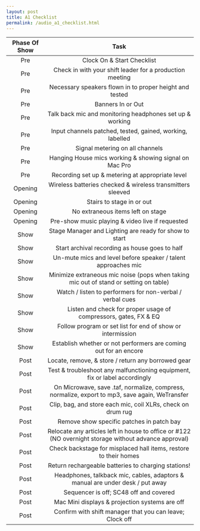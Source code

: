 ```yaml
---
layout: post
title: A1 Checklist
permalink: /audio_a1_checklist.html
---
```

Phase Of Show | Task
:---------------:|:-----:
Pre | Clock On & Start Checklist
Pre | Check in with your shift leader for a production meeting
Pre | Necessary speakers flown in to proper height and tested
Pre | Banners In or Out
Pre | Talk back mic and monitoring headphones set up & working
Pre | Input channels patched, tested, gained, working, labelled
Pre | Signal metering on all channels
Pre | Hanging House mics working & showing signal on Mac Pro
Pre | Recording set up & metering at appropriate level
Opening | Wireless batteries checked & wireless transmitters sleeved
Opening | Stairs to stage in or out
Opening | No extraneous items left on stage
Opening | Pre-show music playing & video live if requested
Show | Stage Manager and Lighting are ready for show to start
Show | Start archival recording as house goes to half
Show | Un-mute mics and level before speaker / talent approaches mic
Show | Minimize extraneous mic noise (pops when taking mic out of stand or setting on table)
Show | Watch / listen to performers for non-verbal / verbal cues
Show | Listen and check for proper usage of compressors, gates, FX & EQ
Show | Follow program or set list for end of show or intermission
Show | Establish whether or not performers are coming out for an encore
Post | Locate, remove, & store / return any borrowed gear
Post | Test & troubleshoot any malfunctioning equipment, fix or label accordingly
Post | On Microwave, save .taf, normalize, compress, normalize, export to mp3, save again, WeTransfer
Post | Clip, bag, and store each mic, coil XLRs, check on drum rug
Post | Remove show specific patches in patch bay
Post | Relocate any articles left in house to office or #122 (NO overnight storage without advance approval)
Post | Check backstage for misplaced hall items, restore to their homes
Post | Return rechargeable batteries to charging stations!
Post | Headphones, talkback mic, cables, adaptors & manual are under desk / put away
Post | Sequencer is off; SC48 off and covered
Post | Mac Mini displays & projection systems are off
Post | Confirm with shift manager that you can leave; Clock off
